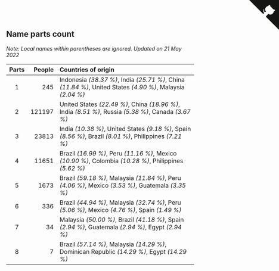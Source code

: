 ## Name parts count

*Note: Local names within parentheses are ignored.*
*Updated on 21 May 2022*

| Parts | People | Countries of origin |
| :--: | ---: | :--- |
| 1 | 245 | Indonesia *(38.37 %)*, India *(25.71 %)*, China *(11.84 %)*, United States *(4.90 %)*, Malaysia *(2.04 %)* |
| 2 | 121197 | United States *(22.49 %)*, China *(18.96 %)*, India *(8.51 %)*, Russia *(5.38 %)*, Canada *(3.67 %)* |
| 3 | 23813 | India *(10.38 %)*, United States *(9.18 %)*, Spain *(8.56 %)*, Brazil *(8.01 %)*, Philippines *(7.21 %)* |
| 4 | 11651 | Brazil *(16.99 %)*, Peru *(11.16 %)*, Mexico *(10.90 %)*, Colombia *(10.28 %)*, Philippines *(5.62 %)* |
| 5 | 1673 | Brazil *(59.18 %)*, Malaysia *(11.84 %)*, Peru *(4.06 %)*, Mexico *(3.53 %)*, Guatemala *(3.35 %)* |
| 6 | 336 | Brazil *(44.94 %)*, Malaysia *(32.74 %)*, Peru *(5.06 %)*, Mexico *(4.76 %)*, Spain *(1.49 %)* |
| 7 | 34 | Malaysia *(50.00 %)*, Brazil *(41.18 %)*, Spain *(2.94 %)*, Guatemala *(2.94 %)*, Egypt *(2.94 %)* |
| 8 | 7 | Brazil *(57.14 %)*, Malaysia *(14.29 %)*, Dominican Republic *(14.29 %)*, Egypt *(14.29 %)* |


<a href="https://github.com/jonatanklosko/wca_statistics" class="github-corner" aria-label="View source on Github"><svg width="80" height="80" viewBox="0 0 250 250" style="fill:#151513; color:#fff; position: absolute; top: 0; border: 0; right: 0;" aria-hidden="true"><path d="M0,0 L115,115 L130,115 L142,142 L250,250 L250,0 Z"></path><path d="M128.3,109.0 C113.8,99.7 119.0,89.6 119.0,89.6 C122.0,82.7 120.5,78.6 120.5,78.6 C119.2,72.0 123.4,76.3 123.4,76.3 C127.3,80.9 125.5,87.3 125.5,87.3 C122.9,97.6 130.6,101.9 134.4,103.2" fill="currentColor" style="transform-origin: 130px 106px;" class="octo-arm"></path><path d="M115.0,115.0 C114.9,115.1 118.7,116.5 119.8,115.4 L133.7,101.6 C136.9,99.2 139.9,98.4 142.2,98.6 C133.8,88.0 127.5,74.4 143.8,58.0 C148.5,53.4 154.0,51.2 159.7,51.0 C160.3,49.4 163.2,43.6 171.4,40.1 C171.4,40.1 176.1,42.5 178.8,56.2 C183.1,58.6 187.2,61.8 190.9,65.4 C194.5,69.0 197.7,73.2 200.1,77.6 C213.8,80.2 216.3,84.9 216.3,84.9 C212.7,93.1 206.9,96.0 205.4,96.6 C205.1,102.4 203.0,107.8 198.3,112.5 C181.9,128.9 168.3,122.5 157.7,114.1 C157.9,116.9 156.7,120.9 152.7,124.9 L141.0,136.5 C139.8,137.7 141.6,141.9 141.8,141.8 Z" fill="currentColor" class="octo-body"></path></svg></a><style>.github-corner:hover .octo-arm{animation:octocat-wave 560ms ease-in-out}@keyframes octocat-wave{0%,100%{transform:rotate(0)}20%,60%{transform:rotate(-25deg)}40%,80%{transform:rotate(10deg)}}@media (max-width:500px){.github-corner:hover .octo-arm{animation:none}.github-corner .octo-arm{animation:octocat-wave 560ms ease-in-out}}</style>

